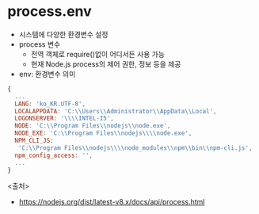 # process.env
- 시스템에 다양한 환경변수 설정
- process 변수
  - 전역 객체로 require()없이 어디서든 사용 가능
  - 현재 Node.js process의 제어 권한, 정보 등을 제공
- env: 환경변수 의미

```javascript
{ 
  ...
  LANG: 'ko_KR.UTF-8',
  LOCALAPPDATA: 'C:\\Users\\Administrator\\AppData\\Local',
  LOGONSERVER: '\\\\INTEL-I5',
  NODE: 'C:\\Program Files\\nodejs\\node.exe',
  NODE_EXE: 'C:\\Program Files\\nodejs\\\\node.exe',
  NPM_CLI_JS:
   'C:\\Program Files\\nodejs\\\\node_modules\\npm\\bin\\npm-cli.js',
  npm_config_access: '',
  ...
}
```

<출처>
- https://nodejs.org/dist/latest-v8.x/docs/api/process.html
